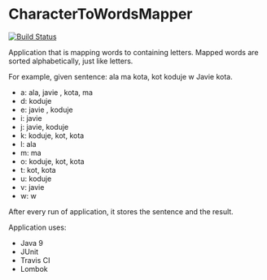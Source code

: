 # CharacterToWordsMapper

[![Build Status](https://travis-ci.org/must1/WordsFetcher.svg?branch=master)](https://travis-ci.org/must1/WordsFetcher)

Application that is mapping words to containing letters. Mapped words are sorted alphabetically, just like letters. 

For example, given sentence: ala ma kota, kot koduje w Javie kota.
- a: ala, javie , kota, ma
- d: koduje
- e: javie , koduje
- i: javie
- j: javie, koduje
- k: koduje, kot, kota
- l: ala
- m: ma
- o: koduje, kot, kota
- t: kot, kota
- u: koduje
- v: javie
- w: w

After every run of application, it stores the sentence and the result.

Application uses:
- Java 9
- JUnit
- Travis CI
- Lombok
